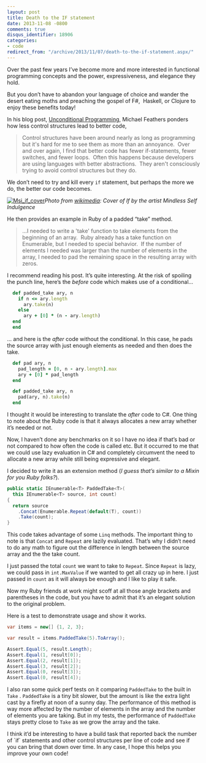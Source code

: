 ```yaml
---
layout: post
title: Death to the IF statement
date: 2013-11-08 -0800
comments: true
disqus_identifier: 18906
categories:
- code
redirect_from: "/archive/2013/11/07/death-to-the-if-statement.aspx/"
---
```


Over the past few years I’ve become more and more interested in
functional programming concepts and the power, expressiveness, and
elegance they hold.

But you don’t have to abandon your language of choice and wander the
desert eating moths and preaching the gospel of F\#,  Haskell, or
Clojure to enjoy these benefits today!

In his blog post, [Unconditional
Programming](http://michaelfeathers.typepad.com/michael_feathers_blog/2013/11/unconditional-programming.html "Unconditional Programming"),
Michael Feathers ponders how less control structures lead to better
code,

> Control structures have been around nearly as long as programming but
> it's hard for me to see them as more than an annoyance.  Over and over
> again, I find that better code has fewer if-statements, fewer
> switches, and fewer loops.  Often this happens because developers are
> using languages with better abstractions.  They aren't consciously
> trying to avoid control structures but they do.

We don’t need to try and kill every `if` statement, but perhaps the more
we do, the better our code becomes.

[![Msi\_if\_cover](https://haacked.com/images/haacked_com/WindowsLiveWriter/UnconditionalProgrammingInC_BD84/Msi_if_cover_thumb.jpg "Msi_if_cover")](https://haacked.com/images/haacked_com/WindowsLiveWriter/UnconditionalProgrammingInC_BD84/Msi_if_cover_2.jpg)*Photo
from [wikimedia](http://en.wikipedia.org/wiki/File:Msi_if_cover.jpg):
Cover of If by the artist Mindless Self Indulgence*

He then provides an example in Ruby of a padded “take” method.

> …I needed to write a 'take' function to take elements from the
> beginning of an array.  Ruby already has a take function on
> Enumerable, but I needed to special behavior.  If the number of
> elements I needed was larger than the number of elements in the array,
> I needed to pad the remaining space in the resulting array with zeros.

I recommend reading his post. It’s quite interesting. At the risk of
spoiling the punch line, here’s the *before* code which makes use of a
conditional...

```ruby
  def padded_take ary, n
    if n <= ary.length
      ary.take(n)
    else
      ary + [0] * (n - ary.length)
  end
  end
```

… and here is the *after* code without the conditional. In this case, he
pads the source array with just enough elements as needed and then does
the take.

```ruby
  def pad ary, n
    pad_length = [0, n - ary.length].max
    ary + [0] * pad_length
  end

  def padded_take ary, n
    pad(ary, n).take(n)
  end
```

I thought it would be interesting to translate the *after* code to C\#.
One thing to note about the Ruby code is that it always allocates a new
array whether it’s needed or not.

Now, I haven’t done any benchmarks on it so I have no idea if that’s bad
or not compared to how often the code is called etc. But it occurred to
me that we could use lazy evaluation in C\# and completely circumvent
the need to allocate a new array while still being expressive and
elegant.

I decided to write it as an extension method (*I guess that’s similar to
a Mixin for you Ruby folks?*).

```csharp
public static IEnumerable<T> PaddedTake<T>(
  this IEnumerable<T> source, int count)
{
  return source
    .Concat(Enumerable.Repeat(default(T), count))
    .Take(count);
}
```

This code takes advantage of some `Linq` methods. The important thing to
note is that `Concat` and `Repeat` are lazily evaluated. That’s why I
didn’t need to do any math to figure out the difference in length
between the source array and the the take count.

I just passed the total `count` we want to take to `Repeat`. Since
`Repeat` is lazy, we could pass in `int.MaxValue` if we wanted to get
all crazy up in here. I just passed in `count` as it will always be
enough and I like to play it safe.

Now my Ruby friends at work might scoff at all those angle brackets and
parentheses in the code, but you have to admit that it’s an elegant
solution to the original problem.

Here is a test to demonstrate usage and show it works.

```csharp
var items = new[] {1, 2, 3};

var result = items.PaddedTake(5).ToArray();

Assert.Equal(5, result.Length);
Assert.Equal(1, result[0]);
Assert.Equal(2, result[1]);
Assert.Equal(3, result[2]);
Assert.Equal(0, result[3]);
Assert.Equal(0, result[4]);
```

I also ran some quick perf tests on it comparing `PaddedTake` to the
built in `Take` . `PaddedTake` is a tiny bit slower, but the amount is
like the extra light cast by a firefly at noon of a sunny day. The
performance of this method is way more affected by the number of
elements in the array and the number of elements you are taking. But in
my tests, the performance of `PaddedTake` stays pretty close to `Take`
as we grow the array and the take.

I think it’d be interesting to have a build task that reported back the
number of \`if\` statements and other control structures per line of
code and see if you can bring that down over time. In any case, I hope
this helps you improve your own code!

